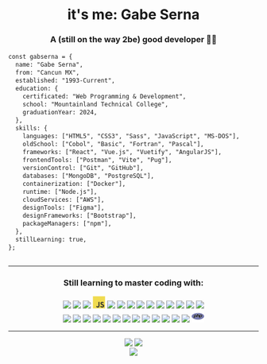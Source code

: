 <h1 align="center">it's me: Gabe Serna</h1>
<h3 align="center">A (still on the way 2be) good developer 🌴🌊</h3>

```
const gabserna = {
  name: "Gabe Serna",
  from: "Cancun MX",
  established: "1993-Current",
  education: {
    certificated: "Web Programming & Development",
    school: "Mountainland Technical College",
    graduationYear: 2024,
  },
  skills: {
    languages: ["HTML5", "CSS3", "Sass", "JavaScript", "MS-DOS"],
    oldSchool: ["Cobol", "Basic", "Fortran", "Pascal"],
    frameworks: ["React", "Vue.js", "Vuetify", "AngularJS"],
    frontendTools: ["Postman", "Vite", "Pug"],
    versionControl: ["Git", "GitHub"],
    databases: ["MongoDB", "PostgreSQL"],
    containerization: ["Docker"],
    runtime: ["Node.js"],
    cloudServices: ["AWS"],
    designTools: ["Figma"],
    designFrameworks: ["Bootstrap"],
    packageManagers: ["npm"],
  },
  stillLearning: true,
};


```
<hr>
<div align="center">
        <h3>Still learning to master coding with:</h3>
          <img src="https://cdn.jsdelivr.net/gh/devicons/devicon/icons/html5/html5-original.svg" height="25" />
            <img src="https://cdn.jsdelivr.net/gh/devicons/devicon/icons/css3/css3-original.svg" height="25" />
            <img src="https://cdn.jsdelivr.net/gh/devicons/devicon/icons/sass/sass-original.svg" height="25" />
            <img src="https://raw.githubusercontent.com/devicons/devicon/master/icons/javascript/javascript-original.svg" height="25" />
            <img src="https://cdn.jsdelivr.net/gh/devicons/devicon/icons/react/react-original.svg" height="25" />
            <img src="https://cdn.jsdelivr.net/gh/devicons/devicon/icons/angularjs/angularjs-original.svg" height="25" />
            <img src="https://skillicons.dev/icons?i=aws" height="25" />
            <img src="https://www.vectorlogo.zone/logos/git-scm/git-scm-icon.svg" height="25" />
            <img src="https://skillicons.dev/icons?i=github" height="25" />
            <img src="https://cdn.jsdelivr.net/gh/devicons/devicon/icons/nodejs/nodejs-original.svg" height="25" />
            <img src="https://cdn.jsdelivr.net/gh/devicons/devicon/icons/npm/npm-original-wordmark.svg" height="25" />
            <img src="https://cdn.jsdelivr.net/gh/devicons/devicon/icons/docker/docker-original.svg" height="25" />
            <img src="https://cdn.jsdelivr.net/gh/devicons/devicon/icons/mongodb/mongodb-original.svg" height="25" />
            <img src="https://cdn.jsdelivr.net/gh/devicons/devicon/icons/postgresql/postgresql-original.svg" height="25" /><br>
            <img src="https://cdn.jsdelivr.net/gh/devicons/devicon/icons/figma/figma-original.svg" height="25" />
            <img src="https://cdn.jsdelivr.net/gh/devicons/devicon/icons/bootstrap/bootstrap-original.svg" height="25" />
            <img src="https://cdn.jsdelivr.net/gh/devicons/devicon/icons/msdos/msdos-original.svg" height="25" />
            <img src="https://cdn.jsdelivr.net/gh/devicons/devicon/icons/slack/slack-original.svg" height="25" />
            <img src="https://cdn.jsdelivr.net/gh/devicons/devicon/icons/vscode/vscode-original.svg" height="25" />
            <img src="https://cdn.jsdelivr.net/gh/devicons/devicon/icons/vuejs/vuejs-original.svg" height="25" />
            <img src="https://cdn.jsdelivr.net/gh/devicons/devicon/icons/vuetify/vuetify-original.svg" height="25" />
            <img src="https://skillicons.dev/icons?i=postman" height="25" />
            <img src="https://cdn.worldvectorlogo.com/logos/pug.svg" height="25" />
            <img src="https://skillicons.dev/icons?i=vite" height="25" />
          <img src="https://www.vectorlogo.zone/logos/jasmine/jasmine-icon.svg" height="25" />
          <img src="https://raw.githubusercontent.com/detain/svg-logos/780f25886640cef088af994181646db2f6b1a3f8/svg/karma.svg" height="25" />
          <img src="https://www.vectorlogo.zone/logos/kubernetes/kubernetes-icon.svg" height="25" />
          <img src="https://raw.githubusercontent.com/devicons/devicon/master/icons/php/php-original.svg" height="25" />
        </div>
<hr>
    
<div align="center">
        <img  width="405em" src="https://github-readme-stats.vercel.app/api/top-langs?username=gabserna&show_icons=true&locale=en&layout=compact&theme=tokyonight&langs_count=8&border_radius=0&hide_border=true&card_width=300" />
        <img width="400em" src="https://github-readme-streak-stats.herokuapp.com/?user=gabserna&theme=tokyonight&show_icons=true&border_radius=0&hide_border=true&card_width=350"/>
    </div>





<div align="center">
  <img src="https://profile-counter.glitch.me/gabserna/count.svg?"  />
</div>
